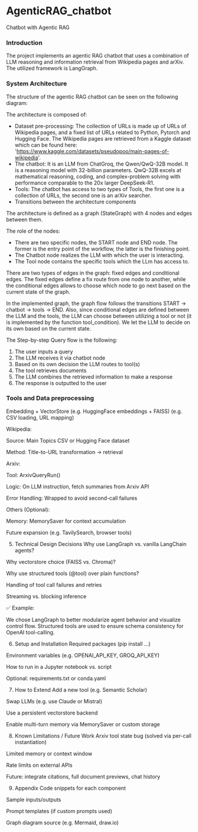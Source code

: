 # AgenticRAG_chatbot
Chatbot with Agentic RAG

### Introduction 
The project implements an agentic RAG chatbot that uses a combination of LLM reasoning and information retrieval from Wikipedia pages and arXiv.
The utilized framework is  LangGraph.



### System Architecture
The structure of the agentic RAG chatbot can be seen on the following diagram:

The architecture is composed of:

+ Dataset pre-processing: The collection of URLs is made up of URLs of Wikipedia pages, and a fixed list of URLs related to Python, Pytorch and Hugging Face. The Wikipedia pages are retrieved from a Kaggle dataset which can be found here: 'https://www.kaggle.com/datasets/pseudopoo/main-pages-of-wikipedia'.
+ The chatbot: It is an LLM from ChatGroq, the Qwen/QwQ-32B model. It is a reasoning model with 32-billion parameters. QwQ-32B excels at mathematical reasoning, coding, and complex-problem solving with performance comparable to the 20x larger DeepSeek-R1.
+ Tools: The chatbot has access to two types of Tools, the first one is a collection of URLs, the second one is an arXiv searcher.
+ Transitions between the architecture components

The architecture is defined as a graph (StateGraph) with 4 nodes and edges between them. 

The role of the nodes:
+ There are two specific nodes, the START node and END node. The former is the entry point of the workflow, the latter is the finishing point.
+ The Chatbot node realizes the LLM with which the user is interacting.
+ The Tool node contains the specific tools which the LLm has access to.

There are two types of edges in the graph: fixed edges and conditional edges. The fixed edges define a fix route from one node to another, while the conditional edges allows to choose which node to go next based on the current state of the graph. 

In the implemented graph, the graph flow follows the transitions START → chatbot → tools → END. Also, since conditional edges are defined between the LLM and the tools, the LLM can choose between utilizing a tool or not (it is implemented by the function tool_condition). We let the LLM to decide on its own based on the current state. 

The Step-by-step Query flow is the following:

1. The user inputs a query
2. The LLM receives it via chatbot node
3. Based on its own decision the LLM routes to tool(s) 
4. The tool retrieves documents
5. The LLM combines the retrieved information to make a response
6. The response is outputted to the user

### Tools and Data preprocessing

Embedding + VectorStore (e.g. HuggingFace embeddings + FAISS)
(e.g. CSV loading, URL mapping)

Wikipedia:

Source: Main Topics CSV or Hugging Face dataset

Method: Title-to-URL transformation → retrieval

Arxiv:

Tool: ArxivQueryRun()

Logic: On LLM instruction, fetch summaries from Arxiv API

Error Handling: Wrapped to avoid second-call failures

Others (Optional):

Memory: MemorySaver for context accumulation

Future expansion (e.g. TavilySearch, browser tools)

5. Technical Design Decisions
Why use LangGraph vs. vanilla LangChain agents?

Why vectorstore choice (FAISS vs. Chroma)?

Why use structured tools (@tool) over plain functions?

Handling of tool call failures and retries

Streaming vs. blocking inference

✅ Example:

We chose LangGraph to better modularize agent behavior and visualize control flow. Structured tools are used to ensure schema consistency for OpenAI tool-calling.

6. Setup and Installation
Required packages (pip install ...)

Environment variables (e.g. OPENAI_API_KEY, GROQ_API_KEY)

How to run in a Jupyter notebook vs. script

Optional: requirements.txt or conda.yaml

7. How to Extend
Add a new tool (e.g. Semantic Scholar)

Swap LLMs (e.g. use Claude or Mistral)

Use a persistent vectorstore backend

Enable multi-turn memory via MemorySaver or custom storage

8. Known Limitations / Future Work
Arxiv tool state bug (solved via per-call instantiation)

Limited memory or context window

Rate limits on external APIs

Future: integrate citations, full document previews, chat history

9. Appendix
Code snippets for each component

Sample inputs/outputs

Prompt templates (if custom prompts used)

Graph diagram source (e.g. Mermaid, draw.io)
